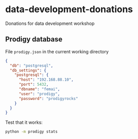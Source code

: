# data-development-donations
Donations for data development workshop

## Prodigy database

File `prodigy.json` in the current working directory

```json
{
  "db": "postgresql",
  "db_settings": {
    "postgresql": {
      "host": "192.168.88.10",
      "port": 5432,
      "dbname": "femai",
      "user": "prodigy",
      "password": "prodigyrocks"
    }
  }
}
```

Test that it works:

```bash
python -m prodigy stats
```
